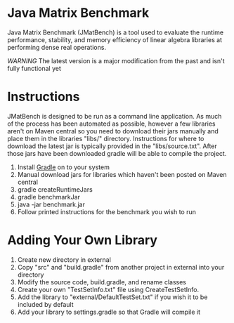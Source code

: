 # Java Matrix Benchmark

Java Matrix Benchmark (JMatBench) is a tool used to evaluate the runtime performance, stability, and memory efficiency of 
linear algebra libraries at performing dense real operations.

*WARNING* The latest version is a major modification from the past and isn't fully functional yet

# Instructions

JMatBench is designed to be run as a command line application.  As much of the process has been automated as possible,
however a few libraries aren't on Maven central so you need to download their jars manually and place them in the 
libraries "libs/" directory.  Instructions for where to download the latest jar is typically provided in the
"libs/source.txt".  After those jars have been downloaded gradle will be able to compile the project.

1. Install [Gradle](http://gradle.org/) on to your system
1. Manual download jars for libraries which haven't been posted on Maven central
2. gradle createRuntimeJars
3. gradle benchmarkJar
4. java -jar benchmark.jar
5. Follow printed instructions for the benchmark you wish to run


# Adding Your Own Library

1. Create new directory in external
2. Copy "src" and "build.gradle" from another project in external into your directory
3. Modify the source code, build.gradle, and rename classes
4. Create your own "TestSetInfo.txt" file using <Your Project>CreateTestSetInfo.
5. Add the library to "external/DefaultTestSet.txt" if you wish it to be included by default
6. Add your library to settings.gradle so that Gradle will compile it
